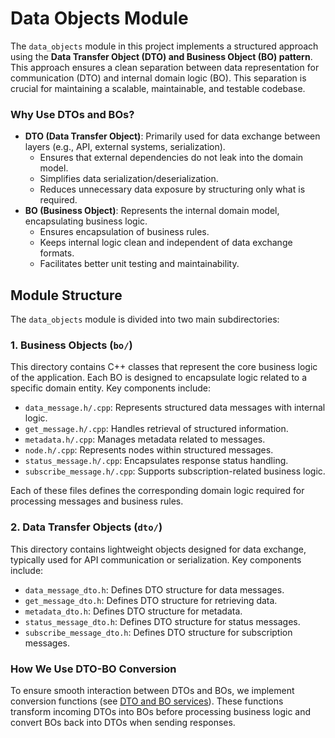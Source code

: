 # Data Objects Module

The `data_objects` module in this project implements a structured approach using the **Data Transfer Object (DTO) and Business Object (BO) pattern**. This approach ensures a clean separation between data representation for communication (DTO) and internal domain logic (BO). This separation is crucial for maintaining a scalable, maintainable, and testable codebase.

### Why Use DTOs and BOs?

- **DTO (Data Transfer Object)**: Primarily used for data exchange between layers (e.g., API, external systems, serialization).
  - Ensures that external dependencies do not leak into the domain model.
  - Simplifies data serialization/deserialization.
  - Reduces unnecessary data exposure by structuring only what is required.
- **BO (Business Object)**: Represents the internal domain model, encapsulating business logic.
  - Ensures encapsulation of business rules.
  - Keeps internal logic clean and independent of data exchange formats.
  - Facilitates better unit testing and maintainability.

## Module Structure

The `data_objects` module is divided into two main subdirectories:

### 1. **Business Objects** (`bo/`)

This directory contains C++ classes that represent the core business logic of the application. Each BO is designed to encapsulate logic related to a specific domain entity. Key components include:

- `data_message.h/.cpp`: Represents structured data messages with internal logic.
- `get_message.h/.cpp`: Handles retrieval of structured information.
- `metadata.h/.cpp`: Manages metadata related to messages.
- `node.h/.cpp`: Represents nodes within structured messages.
- `status_message.h/.cpp`: Encapsulates response status handling.
- `subscribe_message.h/.cpp`: Supports subscription-related business logic.

Each of these files defines the corresponding domain logic required for processing messages and business rules.

### 2. **Data Transfer Objects** (`dto/`)

This directory contains lightweight objects designed for data exchange, typically used for API communication or serialization. Key components include:

- `data_message_dto.h`: Defines DTO structure for data messages.
- `get_message_dto.h`: Defines DTO structure for retrieving data.
- `metadata_dto.h`: Defines DTO structure for metadata.
- `status_message_dto.h`: Defines DTO structure for status messages.
- `subscribe_message_dto.h`: Defines DTO structure for subscription messages.

### How We Use DTO-BO Conversion

To ensure smooth interaction between DTOs and BOs, we implement conversion functions (see [DTO and BO services](../websocket-client/README.md#2-service)). These functions transform incoming DTOs into BOs before processing business logic and convert BOs back into DTOs when sending responses.



